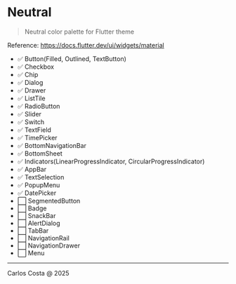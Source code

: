 # Neutral

> Neutral color palette for Flutter theme

Reference: https://docs.flutter.dev/ui/widgets/material

- ✅ Button(Filled, Outlined, TextButton)
- ✅ Checkbox
- ✅ Chip
- ✅ Dialog
- ✅ Drawer
- ✅ ListTile
- ✅ RadioButton
- ✅ Slider
- ✅ Switch
- ✅ TextField
- ✅ TimePicker
- ✅ BottomNavigationBar
- ✅ BottomSheet
- ✅ Indicators(LinearProgressIndicator, CircularProgressIndicator)
- ✅ AppBar
- ✅ TextSelection
- ✅ PopupMenu
- ✅ DatePicker
- ⬜ SegmentedButton
- ⬜ Badge
- ⬜ SnackBar
- ⬜ AlertDialog
- ⬜ TabBar
- ⬜ NavigationRail
- ⬜ NavigationDrawer
- ⬜ Menu

---

Carlos Costa @ 2025